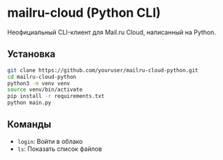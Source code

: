 # mailru-cloud (Python CLI)

Неофициальный CLI-клиент для Mail.ru Cloud, написанный на Python.

## Установка

```bash
git clone https://github.com/youruser/mailru-cloud-python.git
cd mailru-cloud-python
python3 -m venv venv
source venv/bin/activate
pip install -r requirements.txt
python main.py
```

## Команды

- `login`: Войти в облако
- `ls`: Показать список файлов
